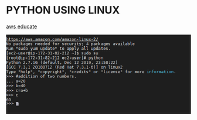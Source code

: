 # **PYTHON USING LINUX**

[aws educate](https://console.aws.amazon.com/ec2/v2/home?region=us-east-1#Instances:sort=instanceId)

<img src="/images/add.png" width="600">
